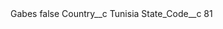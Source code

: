 <?xml version="1.0" encoding="UTF-8"?>
<CustomMetadata xmlns="http://soap.sforce.com/2006/04/metadata" xmlns:xsi="http://www.w3.org/2001/XMLSchema-instance" xmlns:xsd="http://www.w3.org/2001/XMLSchema">
    <label>Gabes</label>
    <protected>false</protected>
    <values>
        <field>Country__c</field>
        <value xsi:type="xsd:string">Tunisia</value>
    </values>
    <values>
        <field>State_Code__c</field>
        <value xsi:type="xsd:string">81</value>
    </values>
</CustomMetadata>
